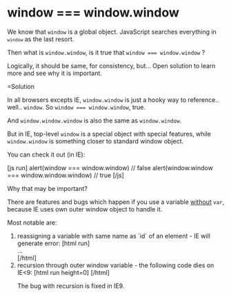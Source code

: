 
# window === window.window 

We know that `window` is a global object. JavaScript searches everything in <code><code>window</code></code> as the last resort.

Then what is `window.window`, is it true that `window === window.window` ?

Logically, it should be same, for consistency, but... Open solution to learn more and see why it is important.


=Solution

In all browsers excepts IE, `window.window` is just a hooky way to reference.. well.. `window`. So `window === window.window`, true.

And `window.window.window` is also the same as `window.window`.

But in IE, top-level `window` is a special object with special features, while `window.window` is something closer to standard window object.

You can check it out (in IE):

[js run]
  alert(window === window.window) // false
  alert(window.window === window.window.window) // true
[/js]

Why that may be important?

There are features and bugs which happen if you use a variable <u>without</u> `var`, because IE uses own outer window object to handle it.

Most notable are:
<ol>
<li>reassigning a variable with same name as `id` of an element - IE will generate error:
[html run]
<div id="a">...</div>
<script> 
  a = 5    // error in IE! Ok if "var a = 5"
  alert(a) // will never happen
</script>
[/html]
</li>
<li>recursion through outer window variable - the following code dies on IE<9:
[html run height=0]
<script>
// recurse is explicitly defined on the outer window
window.recurse = function(times) {
  if (times !== 0) recurse(times-1)
}

recurse(13)
</script>
[/html]

The bug with recursion is fixed in IE9.
</li>
</ol>


